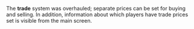 The **trade** system was overhauled; separate prices can be set for buying and selling. In addition, information about which players have trade prices set is visible from the main screen.
